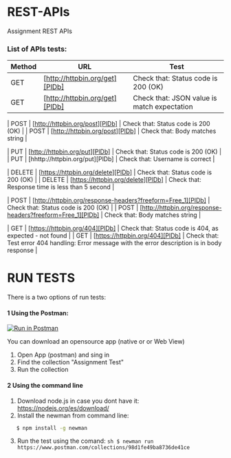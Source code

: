 # REST-APIs
Assignment REST APIs

### List of APIs tests:

| Method | URL | Test |
| ------ | ------ |----- |
| GET | [http://httpbin.org/get][PlDb] | Check that: Status code is 200 (OK) |
| GET | [http://httpbin.org/get][PlDb] | Check that: JSON value is match expectation |

| POST | [http://httpbin.org/post][PlDb] | Check that: Status code is 200 (OK) |
| POST | [http://httpbin.org/post][PlDb] | Check that: Body matches string |

| PUT | [http://httpbin.org/put][PlDb] | Check that: Status code is 200 (OK) |
| PUT | [hhttp://httpbin.org/put][PlDb] | Check that: Username is correct |

| DELETE | [https://httpbin.org/delete][PlDb] | Check that: Status code is 200 (OK) |
| DELETE | [https://httpbin.org/delete][PlDb] | Check that: Response time is less than 5 second |

| POST | [http://httpbin.org/response-headers?freeform=Free_1][PlDb] | Check that: Status code is 200 (OK) |
| POST | [http://httpbin.org/response-headers?freeform=Free_1][PlDb] | Check that: Body matches string |

| GET | [https://httpbin.org/404][PlDb] | Check that: Status code is 404, as expected - not found |
| GET | [https://httpbin.org/404][PlDb] | Check that: Test error 404 handling: Error message with the error description is in body response |


# RUN TESTS
There is a two options of run tests:
#### 1 Using the Postman:

[![Run in Postman](https://run.pstmn.io/button.svg)](https://app.getpostman.com/run-collection/98d1fe49ba8736de41ce)

You can download an opensource app (native or or Web View)

  1. Open App (postman) and sing in
  2. Find the collection "Assignment Test"
  3. Run the collection
 

#### 2 Using the command line
  1. Download node.js in case you dont have it: 
  https://nodejs.org/es/download/
  2. Install the newman from command line:
  ```sh
     $ npm install -g newman
  ```
  3. Run the test using the comand: 
    ```sh
     $ newman run https://www.postman.com/collections/98d1fe49ba8736de41ce
    ```
